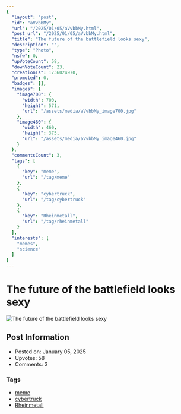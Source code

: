 ```yaml
---
{
  "layout": "post",
  "id": "aVvbbMy",
  "url": "/2025/01/05/aVvbbMy.html",
  "post_url": "/2025/01/05/aVvbbMy.html",
  "title": "The future of the battlefield looks sexy",
  "description": "",
  "type": "Photo",
  "nsfw": 0,
  "upVoteCount": 58,
  "downVoteCount": 23,
  "creationTs": 1736024970,
  "promoted": 0,
  "badges": [],
  "images": {
    "image700": {
      "width": 700,
      "height": 571,
      "url": "/assets/media/aVvbbMy_image700.jpg"
    },
    "image460": {
      "width": 460,
      "height": 375,
      "url": "/assets/media/aVvbbMy_image460.jpg"
    }
  },
  "commentsCount": 3,
  "tags": [
    {
      "key": "meme",
      "url": "/tag/meme"
    },
    {
      "key": "cybertruck",
      "url": "/tag/cybertruck"
    },
    {
      "key": "Rheinmetall",
      "url": "/tag/rheinmetall"
    }
  ],
  "interests": [
    "memes",
    "science"
  ]
}
---
```


# The future of the battlefield looks sexy

![The future of the battlefield looks sexy](/assets/media/aVvbbMy_image700.jpg)

## Post Information

- Posted on: January 05, 2025
- Upvotes: 58
- Comments: 3

### Tags

- [meme](/tag/meme)
- [cybertruck](/tag/cybertruck)
- [Rheinmetall](/tag/Rheinmetall)
